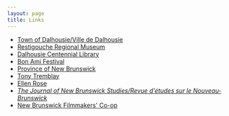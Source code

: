 ```yaml
---
layout: page
title: Links
---
```


<ul class="mt-1">
    <li>
        <a href="https://www.dalhousie.ca">Town of Dalhousie/<span lang="fr">Ville de Dalhousie</span></a>
    </li>
    <li>
        <a href="https://ahnb-apnb.ca/museums/restigouche-regional-museum">Restigouche Regional Museum</a>
    </li>
    <li>
        <a href="https://www1.gnb.ca/0003/pages/en/biblio-e.asp?code=CD">Dalhousie Centennial Library</a>
    </li>
    <li>
        <a href="http://www.bonamifestival.com"><span lang="fr">Bon Ami</span> Festival</a>
    </li>
    <li>
        <a href="http://www.gnb.ca">Province of New Brunswick</a>
    </li>
    <li>
        <a href="https://www.stu.ca/english/tony-tremblay">Tony Tremblay</a>
    </li>
    <li>
        <a href="https://www.unb.ca/faculty-staff/directory/education/rose-ellen.html">Ellen Rose</a>
    </li>
    <li>
        <a href="https://journals.lib.unb.ca/index.php/JNBS/index"><em>The Journal of New Brunswick
        Studies/<span lang="fr">Revue d'&eacute;tudes sur le Nouveau-Brunswick</span></em></a>
    </li>
    <li>
        <a href="https://nbfilmcoop.com">New Brunswick Filmmakers' Co-op</a>
    </li>
</ul>
